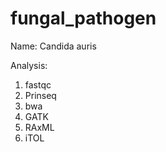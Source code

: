 # fungal_pathogen

Name: Candida auris

Analysis: 

1. fastqc
2. Prinseq
3. bwa
4. GATK
5. RAxML
6. iTOL
